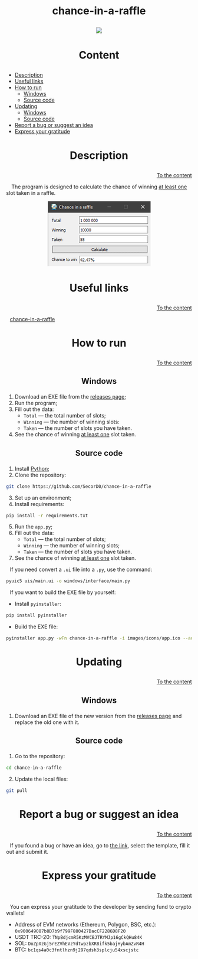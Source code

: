 <h1><p align="center">chance-in-a-raffle</p></h1>

<p align="center"><img src="images/icons/app.ico" width="400"></p>



<h1><p align="center">Content</p></h1>

- [Description](#Description)
- [Useful links](#Useful-links)
- [How to run](#How-to-run)
    - [Windows](#Windows)
    - [Source code](#Source-code)
- [Updating](#Updating)
  - [Windows](#Windows-1)
  - [Source code](#Source-code-1)
- [Report a bug or suggest an idea](#Report-a-bug-or-suggest-an-idea)
- [Express your gratitude](#Express-your-gratitude)



<h1><p align="center">Description</p></h1>
<p align="right"><a href="#Content">To the content</a></p>

⠀ The program is designed to calculate the chance of winning <ins>at least one</ins> slot taken in a raffle.

<p align="center"><img src="images/github/example.png"></p>



<h1><p align="center">Useful links</p></h1>
<p align="right"><a href="#Content">To the content</a></p>

⠀[chance-in-a-raffle](https://github.com/SecorD0/chance-in-a-raffle)



<h1><p align="center">How to run</p></h1>
<p align="right"><a href="#Content">To the content</a></p>


<h2><p align="center">Windows</p></h2>

1. Download an EXE file from the [releases page](https://github.com/SecorD0/chance-in-a-raffle/releases);
2. Run the program;
3. Fill out the data:
   - `Total` — the total number of slots;
   - `Winning` — the number of winning slots:
   - `Taken` — the number of slots you have taken.
4. See the chance of winning <ins>at least one</ins> slot taken.


<h2><p align="center">Source code</p></h2>

1. Install [Python](https://www.python.org/downloads/);
2. Clone the repository:
```sh
git clone https://github.com/SecorD0/chance-in-a-raffle
```
3. Set up an environment;
4. Install requirements:
```sh
pip install -r requirements.txt
```
5. Run the `app.py`;
6. Fill out the data:
   - `Total` — the total number of slots;
   - `Winning` — the number of winning slots;
   - `Taken` — the number of slots you have taken.
7. See the chance of winning <ins>at least one</ins> slot taken.

⠀If you need convert a `.ui` file into a `.py`, use the command:
```sh
pyuic5 uis/main.ui -o windows/interface/main.py
```

⠀If you want to build the EXE file by yourself:
- Install `pyinstaller`:
```sh
pip install pyinstaller
```
- Build the EXE file:
```sh
pyinstaller app.py -wFn chance-in-a-raffle -i images/icons/app.ico --add-binary "images/icons;images/icons"
```



<h1><p align="center">Updating</p></h1>
<p align="right"><a href="#Content">To the content</a></p>


<h2><p align="center">Windows</p></h2>

1. Download an EXE file of the new version from the [releases page](https://github.com/SecorD0/chance-in-a-raffle/releases) and replace the old one with it.


<h2><p align="center">Source code</p></h2>

1. Go to the repository:
```sh
cd chance-in-a-raffle
```
2. Update the local files:
```sh
git pull
```



<h1><p align="center">Report a bug or suggest an idea</p></h1>
<p align="right"><a href="#Content">To the content</a></p>

⠀If you found a bug or have an idea, go to [the link](https://github.com/SecorD0/chance-in-a-raffle/issues/new/choose), select the template, fill it out and submit it.



<h1><p align="center">Express your gratitude</p></h1>
<p align="right"><a href="#Content">To the content</a></p>

⠀You can express your gratitude to the developer by sending fund to crypto wallets!
- Address of EVM networks (Ethereum, Polygon, BSC, etc.): `0x900649087b8D7b9f799F880427DacCF2286D8F20`
- USDT TRC-20: `TNpBdjcmR5KzMVCBJTRYMJp16gCkQHu84K`
- SOL: `DoZpXzGj5rEZVhEVzYdtwpzbXR8ifk5bajHybAmZvR4H`
- BTC: `bc1qs4a0c3fntlhzn9j297qdsh3splcju54xscjstc`

